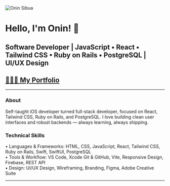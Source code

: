 <img src="https://i.imgur.com/rCfl63c.png" alt="Onin Sibua">

# Hello, I'm Onin! 👋 
## Software Developer | JavaScript • React • Tailwind CSS • Ruby on Rails • PostgreSQL | UI/UX Design

## [🧑🏻‍💻 My Portfolio](https://onincodes.com)

***

###  About

Self-taught iOS developer turned full-stack developer, focused on React, Tailwind CSS, Ruby on Rails, and PostgreSQL. I love building clean user interfaces and robust backends — always learning, always shipping.


### Technical Skills

• Languages & Frameworks: HTML, CSS, JavaScript, React, Tailwind CSS, Ruby on Rails, Swift, SwiftUI, PostgreSQL
<br/>
• Tools & Workflow: VS Code, Xcode Git & GitHub, Vite, Responsive Design, Firebase, REST API
<br/>
• Design: UI/UX Design, Wireframing, Branding, Figma, Adobe Creative Suite

---

